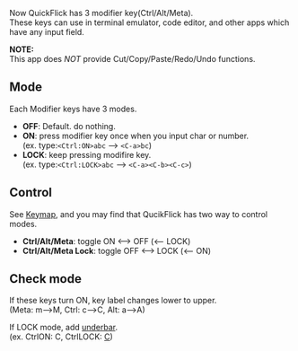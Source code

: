 Now QuickFlick has 3 modifier key(Ctrl/Alt/Meta).  
These keys can use in terminal emulator, code editor, and other apps which have any input field.  

**NOTE:**  
This app does *NOT* provide Cut/Copy/Paste/Redo/Undo functions.

## Mode
Each Modifier keys have 3 modes.

* **OFF**: Default. do nothing.
* **ON**: press modifier key once when you input char or number.  
(ex. type:`<Ctrl:ON>abc` --> `<C-a>bc`)
* **LOCK**: keep pressing modifire key.  
(ex. type:`<Ctrl:LOCK>abc` --> `<C-a><C-b><C-c>`)

## Control
See [Keymap](Keymap), and you may find that QucikFlick has two way to control modes.

* **Ctrl/Alt/Meta**: toggle ON <--\> OFF (<-- LOCK)
* **Ctrl/Alt/Meta Lock**: toggle OFF <--\> LOCK (<-- ON)

## Check mode
If these keys turn ON, key label changes lower to upper.   
(Meta: m-->M, Ctrl: c-->C, Alt: a-->A)  

If LOCK mode, add <u>underbar</u>.  
(ex. CtrlON: C, CtrlLOCK: <u>C</u>)
